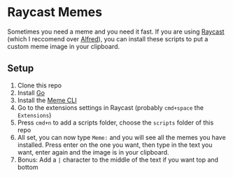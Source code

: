 # Raycast Memes

Sometimes you need a meme and you need it fast. If you are using [Raycast](https://raycast.com/) (which I reccomend over [Alfred](https://www.alfredapp.com/)), you can install these scripts to put a custom meme image in your clipboard.

## Setup

1. Clone this repo
2. Install [Go](https://golang.org/doc/install)
3. Install the [Meme CLI](https://github.com/nomad-software/meme)
4. Go to the extensions settings in Raycast (probably `cmd+space` the `Extensions`)
5. Press `cmd+n` to add a scripts folder, choose the `scripts` folder of this repo
6. All set, you can now type `Meme:` and you will see all the memes you have installed. Press enter on the one you want, then type in the text you want, enter again and the image is in your clipboard.
7. Bonus: Add a `|` character to the middle of the text if you want top and bottom
